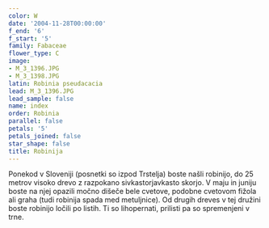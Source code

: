 ```yaml
---
color: W
date: '2004-11-28T00:00:00'
f_end: '6'
f_start: '5'
family: Fabaceae
flower_type: C
image:
- M_3_1396.JPG
- M_3_1398.JPG
latin: Robinia pseudacacia
lead: M_3_1396.JPG
lead_sample: false
name: index
order: Robinia
parallel: false
petals: '5'
petals_joined: false
star_shape: false
title: Robinija
---
```

Ponekod v Sloveniji (posnetki so izpod Trstelja) boste našli robinijo, do 25 metrov visoko drevo z razpokano sivkastorjavkasto skorjo. V maju in juniju boste na njej opazili močno dišeče bele cvetove, podobne cvetovom fižola ali graha (tudi robinija spada med metuljnice). Od drugih dreves v tej družini boste robinijo ločili po listih. Ti so lihopernati, prilisti pa so spremenjeni v trne.
